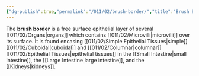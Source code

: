 ```yaml
---
{"dg-publish":true,"permalink":"/011/02/brush-border/","title":"Brush Border","tags":["BIOL422"],"noteIcon":"1","created":"2024-09-26T13:45:04.070-07:00","updated":"2024-09-26T15:03:44.398-07:00"}
---
```


The **brush border** is a free surface epithelial layer of several [[011/02/Organs\|organs]] which contains [[011/02/Microvilli\|microvilli]] over its surface. It is found encasing [[011/02/Simple Epithelial Tissues\|simple]] [[011/02/Cuboidal\|cuboidal]] and [[011/02/Columnar\|columnar]] [[011/02/Epithelial Tissues\|epithelial tissues]] in the [[Small Intestine\|small intestine]], the [[Large Intestine\|large intestine]], and the [[Kidneys\|kidneys]].